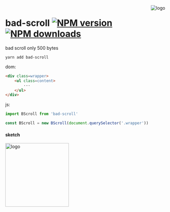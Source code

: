 <img src="https://ws1.sinaimg.cn/large/0065Zy9egy1fxv1iiptwfj308c023glx.jpg" alt="logo" align="right" />

# bad-scroll  [![NPM version](https://img.shields.io/npm/v/eplayer.svg?style=flat-square)](https://npmjs.com/package/bad-scroll)  [![NPM downloads](https://img.shields.io/npm/dm/eplayer.svg?style=flat-square)](https://npmjs.com/package/bad-scroll)
bad scroll only 500 bytes

```shell
yarn add bad-scroll
```
dom:
```html
<div class=wrapper>
    <ul class=content>
        ···
    </ul>
</div>
```

js:
```javascript
import BScroll from 'bad-scroll'

const BScroll = new BScroll(document.querySelector('.wrapper'))
```
#### sketch

<img src="https://ws1.sinaimg.cn/large/0065Zy9egy1fxv217rjmij30n20hkjrx.jpg" alt="logo" width="200px"/>